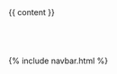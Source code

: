 <!doctype html>
<html>
  <head>
     <link rel="stylesheet" href="/assets/css/main.css"> 
    <meta charset="utf-8">
    <title>{{ page.title }} | {{site.title}}</title>
  </head>
  <body>
    <div class="container-fluid" style="padding-top: 1%; padding-bottom: 70px;">
      {{ content }}
    </div>
    {% include navbar.html %}
  </body>
</html>